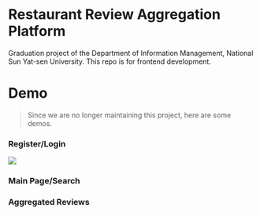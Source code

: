 # Restaurant Review Aggregation Platform
Graduation project of the Department of Information Management, National Sun Yat-sen University. This repo is for frontend development.


# Demo
> Since we are no longer maintaining this project, here are some demos.

### Register/Login
![](GIF/login.gif)
### Main Page/Search

### Aggregated Reviews
